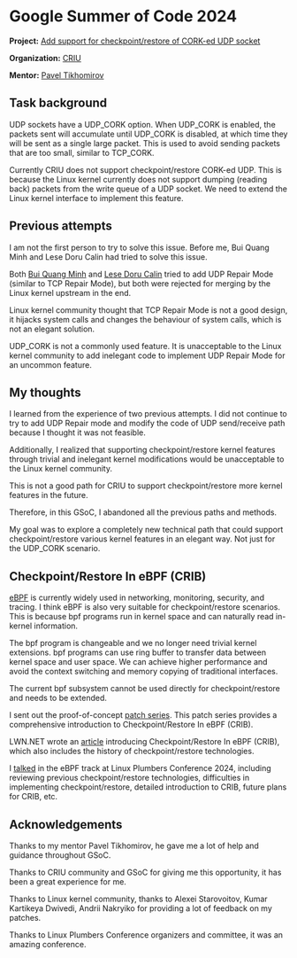 # Google Summer of Code 2024

**Project:** [Add support for checkpoint/restore of CORK-ed UDP socket](https://summerofcode.withgoogle.com/programs/2024/projects/QcqJ2yWK)

**Organization:** [CRIU](https://criu.org)

**Mentor:** [Pavel Tikhomirov](https://github.com/Snorch)

## Task background

UDP sockets have a UDP_CORK option. When UDP_CORK is enabled, the packets sent will accumulate until UDP_CORK is disabled, at which time they will be sent as a single large packet. This is used to avoid sending packets that are too small, similar to TCP_CORK.

Currently CRIU does not support checkpoint/restore CORK-ed UDP. This is because the Linux kernel currently does not support dumping (reading back) packets from the write queue of a UDP socket. We need to extend the Linux kernel interface to implement this feature.

## Previous attempts

I am not the first person to try to solve this issue. Before me, Bui Quang Minh and Lese Doru Calin had tried to solve this issue.

Both [Bui Quang Minh](https://lore.kernel.org/all/20210811154557.6935-1-minhquangbui99@gmail.com/T/#u) and [Lese Doru Calin](https://lore.kernel.org/all/20200416132242.GA2586@white/T/#u) tried to add UDP Repair Mode (similar to TCP Repair Mode), but both were rejected for merging by the Linux kernel upstream in the end.

Linux kernel community thought that TCP Repair Mode is not a good design, it hijacks system calls and changes the behaviour of system calls, which is not an elegant solution.

UDP_CORK is not a commonly used feature. It is unacceptable to the Linux kernel community to add inelegant code to implement UDP Repair Mode for an uncommon feature.

## My thoughts

I learned from the experience of two previous attempts. I did not continue to try to add UDP Repair mode and modify the code of UDP send/receive path because I thought it was not feasible.

Additionally, I realized that supporting checkpoint/restore kernel features through trivial and inelegant kernel modifications would be unacceptable to the Linux kernel community.

This is not a good path for CRIU to support checkpoint/restore more kernel features in the future.

Therefore, in this GSoC, I abandoned all the previous paths and methods.

My goal was to explore a completely new technical path that could support checkpoint/restore various kernel features in an elegant way. Not just for the UDP_CORK scenario.

## Checkpoint/Restore In eBPF (CRIB)

[eBPF](https://ebpf.io/) is currently widely used in networking, monitoring, security, and tracing. I think eBPF is also very suitable for checkpoint/restore scenarios. This is because bpf programs run in kernel space and can naturally read in-kernel information.

The bpf program is changeable and we no longer need trivial kernel extensions. bpf programs can use ring buffer to transfer data between kernel space and user space. We can achieve higher performance and avoid the context switching and memory copying of traditional interfaces.

The current bpf subsystem cannot be used directly for checkpoint/restore and needs to be extended.

I sent out the proof-of-concept [patch series](https://lore.kernel.org/bpf/AM6PR03MB58488045E4D0FA6AEDC8BDE099A52@AM6PR03MB5848.eurprd03.prod.outlook.com/T/#t). This patch series provides a comprehensive introduction to Checkpoint/Restore In eBPF (CRIB).

LWN.NET wrote an [article](https://lwn.net/Articles/984313/) introducing Checkpoint/Restore In eBPF (CRIB), which also includes the history of checkpoint/restore technologies.

I [talked](https://lpc.events/event/18/contributions/1812/) in the eBPF track at Linux Plumbers Conference 2024, including reviewing previous checkpoint/restore technologies, difficulties in implementing checkpoint/restore, detailed introduction to CRIB, future plans for CRIB, etc.

## Acknowledgements

Thanks to my mentor Pavel Tikhomirov, he gave me a lot of help and guidance throughout GSoC.

Thanks to CRIU community and GSoC for giving me this opportunity, it has been a great experience for me.

Thanks to Linux kernel community, thanks to Alexei Starovoitov, Kumar Kartikeya Dwivedi, Andrii Nakryiko for providing a lot of feedback on my patches.

Thanks to Linux Plumbers Conference organizers and committee, it was an amazing conference.